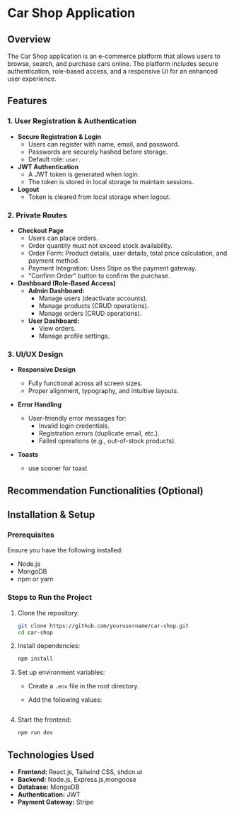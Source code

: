 # Car Shop Application

## Overview

The Car Shop application is an e-commerce platform that allows users to browse, search, and purchase cars online. The platform includes secure authentication, role-based access, and a responsive UI for an enhanced user experience.

## Features

### 1. User Registration & Authentication

- **Secure Registration & Login**
  - Users can register with name, email, and password.
  - Passwords are securely hashed before storage.
  - Default role: `user`.
- **JWT Authentication**
  - A JWT token is generated when login.
  - The token is stored in local storage to maintain sessions.
- **Logout**
  - Token is cleared from local storage when logout.

### 2. Private Routes

- **Checkout Page**
  - Users can place orders.
  - Order quantity must not exceed stock availability.
  - Order Form: Product details, user details, total price calculation, and payment method.
  - Payment Integration: Uses Stipe as the payment gateway.
  - "Confirm Order" button to confirm the purchase.
- **Dashboard (Role-Based Access)**
  - **Admin Dashboard:**
    - Manage users (deactivate accounts).
    - Manage products (CRUD operations).
    - Manage orders (CRUD operations).
  - **User Dashboard:**
    - View orders.
    - Manage profile settings.

### 3. UI/UX Design

- **Responsive Design**
  - Fully functional across all screen sizes.
  - Proper alignment, typography, and intuitive layouts.
- **Error Handling**

  - User-friendly error messages for:
    - Invalid login credentials.
    - Registration errors (duplicate email, etc.).
    - Failed operations (e.g., out-of-stock products).

- **Toasts**
  - use sooner for toast

## Recommendation Functionalities (Optional)

## Installation & Setup

### Prerequisites

Ensure you have the following installed:

- Node.js
- MongoDB
- npm or yarn

### Steps to Run the Project

1. Clone the repository:

   ```sh
   git clone https://github.com/yourusername/car-shop.git
   cd car-shop
   ```

2. Install dependencies:

   ```sh
   npm install
   ```

3. Set up environment variables:

   - Create a `.env` file in the root directory.
   - Add the following values:

     ```env

     ```

4. Start the frontend:
   ```sh
   npm run dev
   ```

## Technologies Used

- **Frontend:** React.js, Tailwind CSS, shdcn.ui
- **Backend:** Node.js, Express.js,mongoose
- **Database:** MongoDB
- **Authentication:** JWT
- **Payment Gateway:** Stripe
